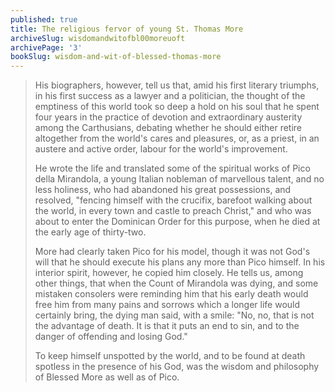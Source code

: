 ```yaml
---
published: true
title: The religious fervor of young St. Thomas More
archiveSlug: wisdomandwitofbl00moreuoft
archivePage: '3'
bookSlug: wisdom-and-wit-of-blessed-thomas-more
---
```


> His biographers, however, tell us that, amid his first literary triumphs, in his first success as a lawyer and a politician, the thought of the emptiness of this world took so deep a hold on his soul that he spent four years in the practice of devotion and extraordinary austerity among the Carthusians, debating whether he should either retire altogether from the world's cares and pleasures, or, as a priest, in an austere and active order, labour for the world's improvement.
>
> He wrote the life and translated some of the spiritual works of Pico della Mirandola, a young Italian nobleman of marvellous talent, and no less holiness, who had abandoned his great possessions, and resolved, "fencing himself with the crucifix, barefoot walking about the world, in every town and castle to preach Christ," and who was about to enter the Dominican Order for this purpose, when he died at the early age of thirty-two.
>
> More had clearly taken Pico for his model, though it was not God's will that he should execute his plans any more than Pico himself. In his interior spirit, however, he copied him closely. He tells us, among other things, that when the Count of Mirandola was dying, and some mistaken consolers were reminding him that his early death would free him from many pains and sorrows which a longer life would certainly bring, the dying man said, with a smile: "No, no, that is not the advantage of death. It is that it puts an end to sin, and to the danger of offending and losing God."
>
> To keep himself unspotted by the world, and to be found at death spotless in the presence of his God, was the wisdom and philosophy of Blessed More as well as of Pico.
